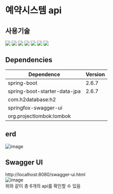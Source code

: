 # 예약시스템 api   
   
## 사용기술
<img src="https://img.shields.io/badge/java-007396?style=for-the-badge&logo=java&logoColor=white"> <img src="https://img.shields.io/badge/jpa-007396?style=for-the-badge&logo=java&logoColor=white"> <img src="https://img.shields.io/badge/springboot-6DB33F?style=for-the-badge&logo=springboot&logoColor=white"> <img src="https://img.shields.io/badge/gradle-02303A?style=for-the-badge&logo=gradle&logoColor=white"> <img src="https://img.shields.io/badge/swagger-85EA2D?style=for-the-badge&logo=swagger&logoColor=white"> <img src="https://img.shields.io/badge/Junit-25A162?style=for-the-badge&logo=JUnit5&logoColor=white"> <img src="https://img.shields.io/badge/H2DB-01B4E4?style=for-the-badge&logoColor=white">

## Dependencies

|Dependence|Version|
|------|---|
|spring-boot|2.6.7|
|spring-boot-starter-data-jpa|2.6.7|
|com.h2database:h2||
|springfox-swagger-ui||
|org.projectlombok:lombok||

## erd
![image](https://user-images.githubusercontent.com/48234814/178152935-c583753d-9022-4037-81cb-418cbbefa7cf.png) 

## Swagger UI
http://localhost:8080/swagger-ui.html   
![image](https://user-images.githubusercontent.com/48234814/178153091-8b13fe00-d6e3-468b-a192-89b9ac944da8.png)   
위와 같이 총 6개의 api를 확인할 수 있음

  
